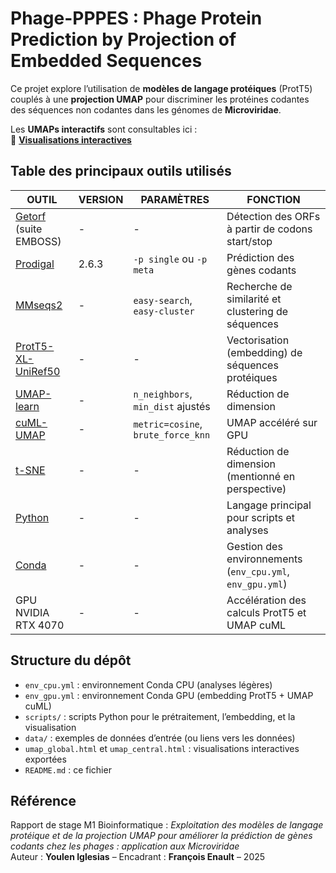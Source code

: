 # Phage-PPPES : Phage Protein Prediction by Projection of Embedded Sequences

Ce projet explore l’utilisation de **modèles de langage protéiques** (ProtT5) couplés à une **projection UMAP** pour discriminer les protéines codantes des séquences non codantes dans les génomes de **Microviridae**.

Les **UMAPs interactifs** sont consultables ici :  
🔗 **[Visualisations interactives](https://tulgar-bioinformatic.github.io/phage-pppes/)**

## Table des principaux outils utilisés

| OUTIL | VERSION | PARAMÈTRES | FONCTION |
|-------|---------|------------|----------|
| [Getorf](http://emboss.sourceforge.net/apps/release/6.6/emboss/apps/getorf.html) (suite EMBOSS) | - | - | Détection des ORFs à partir de codons start/stop |
| [Prodigal](https://github.com/hyattpd/Prodigal) | 2.6.3 | `-p single` ou `-p meta` | Prédiction des gènes codants |
| [MMseqs2](https://github.com/soedinglab/MMseqs2) | - | `easy-search`, `easy-cluster` | Recherche de similarité et clustering de séquences |
| [ProtT5-XL-UniRef50](https://github.com/agemagician/ProtTrans) | - | - | Vectorisation (embedding) de séquences protéiques |
| [UMAP-learn](https://umap-learn.readthedocs.io/) | - | `n_neighbors`, `min_dist` ajustés | Réduction de dimension |
| [cuML-UMAP](https://docs.rapids.ai/api/cuml/stable/) | - | `metric=cosine`, `brute_force_knn` | UMAP accéléré sur GPU |
| [t-SNE](https://scikit-learn.org/stable/modules/generated/sklearn.manifold.TSNE.html) | - | - | Réduction de dimension (mentionné en perspective) |
| [Python](https://www.python.org/) | - | - | Langage principal pour scripts et analyses |
| [Conda](https://docs.conda.io/) | - | - | Gestion des environnements (`env_cpu.yml`, `env_gpu.yml`) |
| GPU NVIDIA RTX 4070 | - | - | Accélération des calculs ProtT5 et UMAP cuML |

## Structure du dépôt

- `env_cpu.yml` : environnement Conda CPU (analyses légères)
- `env_gpu.yml` : environnement Conda GPU (embedding ProtT5 + UMAP cuML)
- `scripts/` : scripts Python pour le prétraitement, l’embedding, et la visualisation
- `data/` : exemples de données d’entrée (ou liens vers les données)
- `umap_global.html` et `umap_central.html` : visualisations interactives exportées
- `README.md` : ce fichier

## Référence

Rapport de stage M1 Bioinformatique : *Exploitation des modèles de langage protéique et de la projection UMAP pour améliorer la prédiction de gènes codants chez les phages : application aux Microviridae*  
Auteur : **Youlen Iglesias** – Encadrant : **François Enault** – 2025
